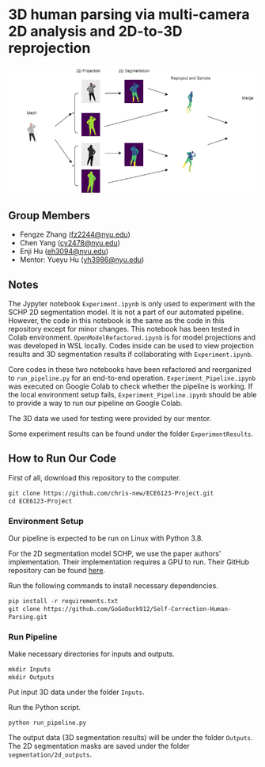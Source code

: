 # 3D human parsing via multi-camera 2D analysis and 2D-to-3D reprojection
![Teaser](./pipeline.drawio.png)
## Group Members
- Fengze Zhang (fz2244@nyu.edu)
- Chen Yang (cy2478@nyu.edu)
- Enji Hu (eh3094@nyu.edu)
- Mentor: Yueyu Hu (yh3986@nyu.edu)

## Notes
The Jypyter notebook `Experiment.ipynb` is only used to experiment with the SCHP 2D segmentation model. It is not a part of our automated pipeline. However, the code in this notebook is the same as the code in this repository except for minor changes. This notebook has been tested in Colab environment. `OpenModelRefactored.ipynb` is for model projections and was developed in WSL locally. Codes inside can be used to view projection results and 3D segmentation results if collaborating with `Experiment.ipynb`.

Core codes in these two notebooks have been refactored and reorganized to `run_pipeline.py` for an end-to-end operation. `Experiment_Pipeline.ipynb` was executed on Google Colab to check whether the pipeline is working. If the local environment setup fails, `Experiment_Pipeline.ipynb` should be able to provide a way to run our pipeline on Google Colab.

The 3D data we used for testing were provided by our mentor.

Some experiment results can be found under the folder `ExperimentResults`.

## How to Run Our Code
First of all, download this repository to the computer.
```
git clone https://github.com/chris-new/ECE6123-Project.git
cd ECE6123-Project
```

### Environment Setup
Our pipeline is expected to be run on Linux with Python 3.8.

For the 2D segmentation model SCHP, we use the paper authors' implementation. Their implementation requires a GPU to run. Their GitHub repository can be found [here](https://github.com/GoGoDuck912/Self-Correction-Human-Parsing).

Run the following commands to install necessary dependencies.
```
pip install -r requirements.txt
git clone https://github.com/GoGoDuck912/Self-Correction-Human-Parsing.git
```

### Run Pipeline
Make necessary directories for inputs and outputs.
```
mkdir Inputs
mkdir Outputs
```

Put input 3D data under the folder `Inputs`.

Run the Python script.
```
python run_pipeline.py
```

The output data (3D segmentation results) will be under the folder `Outputs`. The 2D segmentation masks are saved under the folder `segmentation/2d_outputs`.

